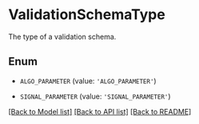 # ValidationSchemaType

The type of a validation schema.

## Enum

* `ALGO_PARAMETER` (value: `'ALGO_PARAMETER'`)

* `SIGNAL_PARAMETER` (value: `'SIGNAL_PARAMETER'`)

[[Back to Model list]](../README.md#documentation-for-models) [[Back to API list]](../README.md#documentation-for-api-endpoints) [[Back to README]](../README.md)


